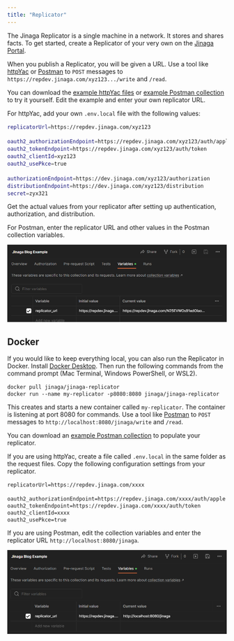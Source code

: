 ```yaml
---
title: "Replicator"
---
```


The Jinaga Replicator is a single machine in a network.
It stores and shares facts.
To get started, create a Replicator of your very own on the [Jinaga Portal](https://dev.jinaga.com/).

When you publish a Replicator, you will be given a URL.
Use a tool like [httpYac](https://httpyac.github.io/) or [Postman](https://www.postman.com/) to `POST` messages to `https://repdev.jinaga.com/xyz123.../write` and `/read`.

You can download the <a href="/HttpFiles.zip" download>example httpYac files</a> or <a href="/Jinaga%20Blog%20Example.postman_collection.json" download>example Postman collection</a> to try it yourself.
Edit the example and enter your own replicator URL.

For httpYac, add your own `.env.local` file with the following values:

```bash
replicatorUrl=https://repdev.jinaga.com/xyz123

oauth2_authorizationEndpoint=https://repdev.jinaga.com/xyz123/auth/apple
oauth2_tokenEndpoint=https://repdev.jinaga.com/xyz123/auth/token
oauth2_clientId=xyz123
oauth2_usePkce=true

authorizationEndpoint=https://dev.jinaga.com/xyz123/authorization
distributionEndpoint=https://dev.jinaga.com/xyz123/distribution
secret=zyx321
```

Get the actual values from your replicator after setting up authentication, authorization, and distribution.

For Postman, enter the replicator URL and other values in the Postman collection variables.

![Enter the replicator URL in the Postman collection variables](./attachments/postman.png)

## Docker

If you would like to keep everything local, you can also run the Replicator in Docker.
Install [Docker Desktop](https://www.docker.com/products/docker-desktop/).
Then run the following commands from the command prompt (Mac Terminal, Windows PowerShell, or WSL2).

```
docker pull jinaga/jinaga-replicator
docker run --name my-replicator -p8080:8080 jinaga/jinaga-replicator
```

This creates and starts a new container called `my-replicator`.
The container is listening at port 8080 for commands.
Use a tool like [Postman](https://www.postman.com/) to `POST` messages to `http://localhost:8080/jinaga/write` and `/read`.

You can download an <a href="/Jinaga%20Blog%20Example.postman_collection.json" download>example Postman collection</a> to populate your replicator.

If you are using httpYac, create a file called `.env.local` in the same folder as the request files.
Copy the following configuration settings from your replicator.

```
replicatorUrl=https://repdev.jinaga.com/xxxx

oauth2_authorizationEndpoint=https://repdev.jinaga.com/xxxx/auth/apple
oauth2_tokenEndpoint=https://repdev.jinaga.com/xxxx/auth/token
oauth2_clientId=xxxx
oauth2_usePkce=true
```

If you are using Postman, edit the collection variables and enter the replicator URL `http://localhost:8080/jinaga`.

![Enter the local replicator URL in the Postman collection variables](./attachments/postman_localhost.png)
